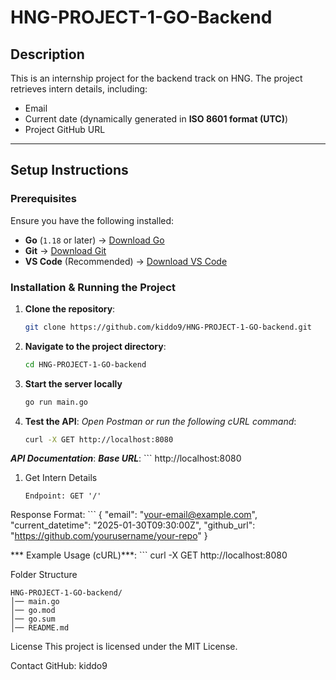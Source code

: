 # HNG-PROJECT-1-GO-Backend

## Description
This is an internship project for the backend track on HNG. The project retrieves intern details, including:
- Email
- Current date (dynamically generated in **ISO 8601 format (UTC)**)
- Project GitHub URL

---

## Setup Instructions

### Prerequisites
Ensure you have the following installed:
- **Go** (`1.18` or later) → [Download Go](https://go.dev/dl/)
- **Git** → [Download Git](https://git-scm.com/downloads)
- **VS Code** (Recommended) → [Download VS Code](https://code.visualstudio.com/)

### Installation & Running the Project

1. **Clone the repository**:
   ```sh
   git clone https://github.com/kiddo9/HNG-PROJECT-1-GO-backend.git
2. **Navigate to the project directory**:
    ```sh
    cd HNG-PROJECT-1-GO-backend

3. **Start the server locally**
    ```sh
    go run main.go
4. **Test the API**:
    *Open Postman or run the following cURL command*:
    ```sh
    curl -X GET http://localhost:8080


***API Documentation***:
    ***Base URL***:
        ```
        http://localhost:8080


1. Get Intern Details
    ```
    Endpoint: GET '/'

Response Format:
    ```
        {
            "email": "your-email@example.com",
            "current_datetime": "2025-01-30T09:30:00Z",
            "github_url": "https://github.com/yourusername/your-repo"
        }

*** Example Usage (cURL)***:
    ```
        curl -X GET http://localhost:8080

Folder Structure

    HNG-PROJECT-1-GO-backend/
    │── main.go
    │── go.mod
    │── go.sum
    │── README.md
License
This project is licensed under the MIT License.

Contact
GitHub: kiddo9

